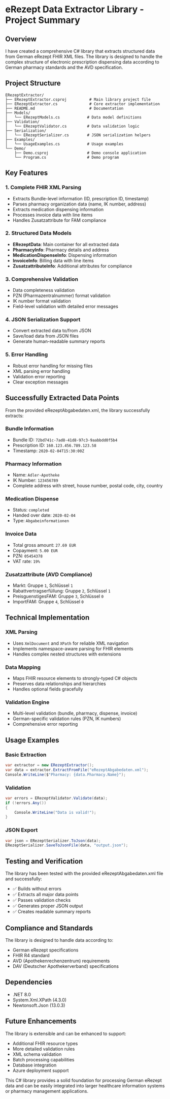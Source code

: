 # eRezept Data Extractor Library - Project Summary

## Overview

I have created a comprehensive C# library that extracts structured data from German eRezept FHIR XML files. The library is designed to handle the complex structure of electronic prescription dispensing data according to German pharmacy standards and the AVD specification.

## Project Structure

```
ERezeptExtractor/
├── ERezeptExtractor.csproj          # Main library project file
├── ERezeptExtractor.cs              # Core extractor implementation
├── README.md                        # Documentation
├── Models/
│   └── ERezeptModels.cs            # Data model definitions
├── Validation/
│   └── ERezeptValidator.cs         # Data validation logic
├── Serialization/
│   └── ERezeptSerializer.cs        # JSON serialization helpers
├── Examples/
│   └── UsageExamples.cs            # Usage examples
└── Demo/
    ├── Demo.csproj                 # Demo console application
    └── Program.cs                  # Demo program
```

## Key Features

### 1. Complete FHIR XML Parsing
- Extracts Bundle-level information (ID, prescription ID, timestamp)
- Parses pharmacy organization data (name, IK number, address)
- Extracts medication dispensing information
- Processes invoice data with line items
- Handles Zusatzattribute for FAM compliance

### 2. Structured Data Models
- **ERezeptData**: Main container for all extracted data
- **PharmacyInfo**: Pharmacy details and address
- **MedicationDispenseInfo**: Dispensing information
- **InvoiceInfo**: Billing data with line items
- **ZusatzattributeInfo**: Additional attributes for compliance

### 3. Comprehensive Validation
- Data completeness validation
- PZN (Pharmazentralnummer) format validation
- IK number format validation
- Field-level validation with detailed error messages

### 4. JSON Serialization Support
- Convert extracted data to/from JSON
- Save/load data from JSON files
- Generate human-readable summary reports

### 5. Error Handling
- Robust error handling for missing files
- XML parsing error handling
- Validation error reporting
- Clear exception messages

## Successfully Extracted Data Points

From the provided eRezeptAbgabedaten.xml, the library successfully extracts:

### Bundle Information
- Bundle ID: `72bd741c-7ad8-41d8-97c3-9aabbdd0f5b4`
- Prescription ID: `160.123.456.789.123.58`
- Timestamp: `2020-02-04T15:30:00Z`

### Pharmacy Information
- Name: `Adler-Apotheke`
- IK Number: `123456789`
- Complete address with street, house number, postal code, city, country

### Medication Dispense
- Status: `completed`
- Handed over date: `2020-02-04`
- Type: `Abgabeinformationen`

### Invoice Data
- Total gross amount: `27.69 EUR`
- Copayment: `5.00 EUR`
- PZN: `05454378`
- VAT rate: `19%`

### Zusatzattribute (AVD Compliance)
- Markt: Gruppe `1`, Schlüssel `1`
- Rabattvertragserfüllung: Gruppe `2`, Schlüssel `1`
- PreisguenstigesFAM: Gruppe `3`, Schlüssel `0`
- ImportFAM: Gruppe `4`, Schlüssel `0`

## Technical Implementation

### XML Parsing
- Uses `XmlDocument` and `XPath` for reliable XML navigation
- Implements namespace-aware parsing for FHIR elements
- Handles complex nested structures with extensions

### Data Mapping
- Maps FHIR resource elements to strongly-typed C# objects
- Preserves data relationships and hierarchies
- Handles optional fields gracefully

### Validation Engine
- Multi-level validation (bundle, pharmacy, dispense, invoice)
- German-specific validation rules (PZN, IK numbers)
- Comprehensive error reporting

## Usage Examples

### Basic Extraction
```csharp
var extractor = new ERezeptExtractor();
var data = extractor.ExtractFromFile("eRezeptAbgabedaten.xml");
Console.WriteLine($"Pharmacy: {data.Pharmacy.Name}");
```

### Validation
```csharp
var errors = ERezeptValidator.Validate(data);
if (!errors.Any())
{
    Console.WriteLine("Data is valid!");
}
```

### JSON Export
```csharp
var json = ERezeptSerializer.ToJson(data);
ERezeptSerializer.SaveToJsonFile(data, "output.json");
```

## Testing and Verification

The library has been tested with the provided eRezeptAbgabedaten.xml file and successfully:
- ✅ Builds without errors
- ✅ Extracts all major data points
- ✅ Passes validation checks
- ✅ Generates proper JSON output
- ✅ Creates readable summary reports

## Compliance and Standards

The library is designed to handle data according to:
- German eRezept specifications
- FHIR R4 standard
- AVD (Apothekenrechenzentrum) requirements
- DAV (Deutscher Apothekerverband) specifications

## Dependencies

- .NET 8.0
- System.Xml.XPath (4.3.0)
- Newtonsoft.Json (13.0.3)

## Future Enhancements

The library is extensible and can be enhanced to support:
- Additional FHIR resource types
- More detailed validation rules
- XML schema validation
- Batch processing capabilities
- Database integration
- Azure deployment support

This C# library provides a solid foundation for processing German eRezept data and can be easily integrated into larger healthcare information systems or pharmacy management applications.
